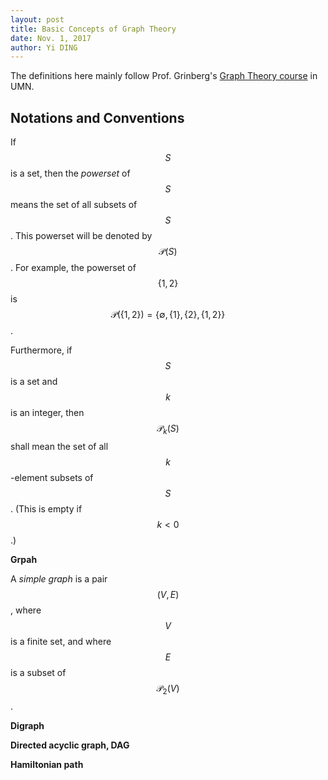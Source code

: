 ```yaml
---
layout: post
title: Basic Concepts of Graph Theory
date: Nov. 1, 2017
author: Yi DING
---
```


The definitions here mainly follow Prof. Grinberg's [Graph Theory course](http://www-users.math.umn.edu/~dgrinber/5707s17/) in UMN. 

##  Notations and Conventions
If $$S$$ is a set, then the *powerset* of $$S$$ means the set of all subsets of $$S$$. This
powerset will be denoted by $$\mathcal P (S)$$. For example, the powerset of $$\{1, 2\}$$ is
$$\mathcal P(\{1, 2\}) = \{\emptyset, \{1\} , \{2\} , \{1, 2\}\}$$.

Furthermore, if $$S$$ is a set and $$k$$ is an integer, then $$\mathcal P_k (S)$$ shall mean the set of all $$k$$-element subsets of $$S$$. (This is empty if $$k < 0$$.)

**Grpah**

A *simple graph* is a pair $$(V, E)$$, where $$V$$ is a finite set, and where $$E$$ is a subset of $$\mathcal P_2(V)$$.

**Digraph**

**Directed acyclic graph, DAG**




**Hamiltonian path**

